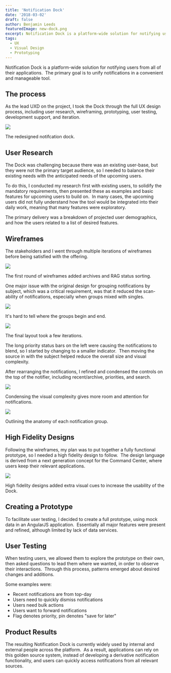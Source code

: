 ```yaml
---
title: 'Notification Dock'
date: '2018-03-02'
draft: false
author: Benjamin Leeds
featuredImage: new-dock.png
excerpt: Notification Dock is a platform-wide solution for notifying users from all of their applications.
tags:
  - UX
  - Visual Design
  - Prototyping
---
```


Notification Dock is a platform-wide solution for notifying users from all of their applications.  The primary goal is to unify notifications in a convenient and manageable tool.

## The process

As the lead UXD on the project, I took the Dock through the full UX design process, including user research, wireframing, prototyping, user testing, development support, and iteration.

![](new-dock.png)

<figcaption>The redesigned notifcation dock.</figcaption>

## User Research

The Dock was challenging because there was an existing user-base, but they were not the primary target audience, so I needed to balance their existing needs with the anticipated needs of the upcoming users.

To do this, I conducted my research first with existing users, to solidify the mandatory requirements, then presented these as examples and basic features for upcoming users to build on.  In many cases, the upcoming users did not fully understand how the tool would be integrated into their daily work, meaning that many features were exploratory.

The primary delivery was a breakdown of projected user demographics, and how the users related to a list of desired features.

## Wireframes

The stakeholders and I went through multiple iterations of wireframes before being satisfied with the offering.

![](dock-wires-original.png)

<figcaption>The first round of wireframes added archives and RAG status sorting.</figcaption>

One major issue with the original design for grouping notifications by subject, which was a critical requirement, was that it reduced the scan-ability of notifications, especially when groups mixed with singles.

![](dock-wires-original-1.png)

<figcaption>It's hard to tell where the groups begin and end.</figcaption>

![](dock-wires-notification-transition.png)

<figcaption>The final layout took a few iterations.</figcaption>

The long priority status bars on the left were causing the notifications to blend, so I started by changing to a smaller indicator.  Then moving the source in with the subject helped reduce the overall size and visual complexity.

After rearranging the notifications, I refined and condensed the controls on the top of the notifier, including recent/archive, priorities, and search.

![](notifier-wireframe-2.png)

<figcaption>Condensing the visual complexity gives more room and attention for notifications.</figcaption>

![](notifier-wireframe-1.png)

<figcaption>Outlining the anatomy of each notification group.</figcaption>

## High Fidelity Designs

Following the wireframes, my plan was to put together a fully functional prototype, so I needed a high fidelity design to follow.  The design language is derived from a next generation concept for the Command Center, where users keep their relevant applications.

![](new-dock.png)

<figcaption>High fidelity designs added extra visual cues to increase the usability of the Dock.</figcaption>

## Creating a Prototype

To facilitate user testing, I decided to create a full prototype, using mock data in an AngularJS application.  Essentially all major features were present and refined, although limited by lack of data services.

## User Testing

When testing users, we allowed them to explore the prototype on their own, then asked questions to lead them where we wanted, in order to observe their interactions.  Through this process, patterns emerged about desired changes and additions.

Some examples were:

- Recent notifications are from top-day
- Users need to quickly dismiss notifications
- Users need bulk actions
- Users want to forward notifications
- Flag denotes priority, pin denotes "save for later"

## Product Results

The resulting Notification Dock is currently widely used by internal and external people across the platform.  As a result, applications can rely on this golden source system, instead of developing a derivative notification functionality, and users can quickly access notifications from all relevant sources.
